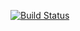 [![Build Status](https://travis-ci.org/phelisa2020/-settings-bill-expressjs.svg?branch=master)](https://travis-ci.org/phelisa2020/-settings-bill-expressjs)
